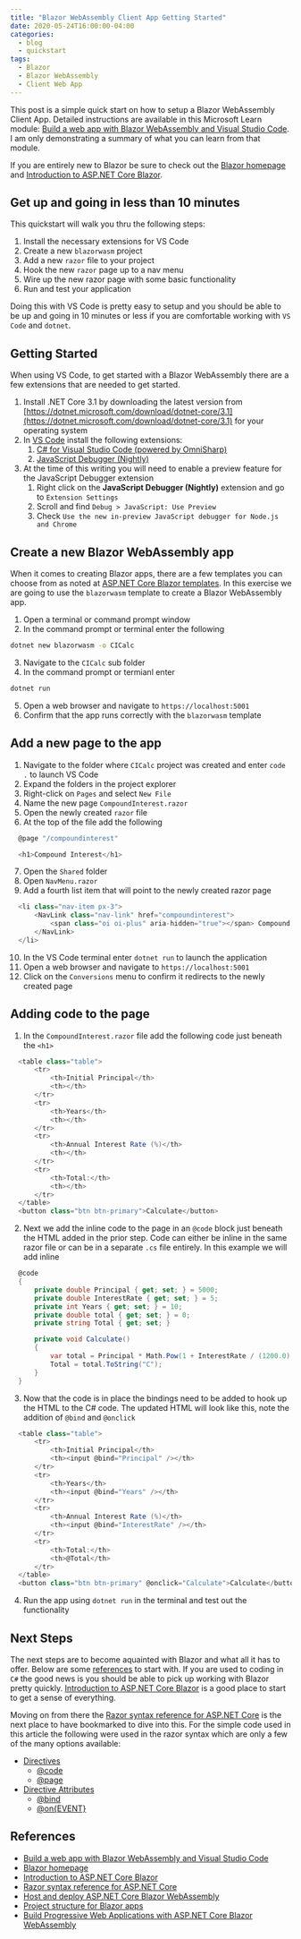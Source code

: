 ```yaml
---
title: "Blazor WebAssembly Client App Getting Started"
date: 2020-05-24T16:00:00-04:00
categories:
  - blog
  - quickstart
tags:
  - Blazor
  - Blazor WebAssembly
  - Client Web App
---
```


This post is a simple quick start on how to setup a Blazor WebAssembly Client App. Detailed instructions are available in this Microsoft Learn module: [Build a web app with Blazor WebAssembly and Visual Studio Code](https://docs.microsoft.com/en-us/learn/modules/build-blazor-webassembly-visual-studio-code/). I am only demonstrating a summary of what you can learn from that module. 

If you are entirely new to Blazor be sure to check out the [Blazor homepage](https://dotnet.microsoft.com/apps/aspnet/web-apps/blazor) and [Introduction to ASP.NET Core Blazor](https://docs.microsoft.com/en-us/aspnet/core/blazor/?view=aspnetcore-3.1).

## Get up and going in less than 10 minutes

This quickstart will walk you thru the following steps:

1. Install the necessary extensions for VS Code
2. Create a new `blazorwasm` project
3. Add a new `razor` file to your project
4. Hook the new `razor` page up to a nav menu
5. Wire up the new razor page with some basic functionality
6. Run and test your application

Doing this with VS Code is pretty easy to setup and you should be able to be up and going in 10 minutes or less if you are comfortable working with `VS Code` and `dotnet`.

## Getting Started

When using VS Code, to get started with a Blazor WebAssembly there are a few extensions that are needed to get started.

1. Install .NET Core 3.1 by downloading the latest version from [https://dotnet.microsoft.com/download/dotnet-core/3.1](https://dotnet.microsoft.com/download/dotnet-core/3.1) for your operating system
2. In [VS Code](https://code.visualstudio.com/) install the following extensions:
   1. [C# for Visual Studio Code (powered by OmniSharp)](https://marketplace.visualstudio.com/items?itemName=ms-dotnettools.csharp)
   2. [JavaScript Debugger (Nightly)](https://marketplace.visualstudio.com/items?itemName=ms-vscode.js-debug-nightly)
3. At the time of this writing you will need to enable a preview feature for the JavaScript Debugger extension
   1. Right click on the **JavaScript Debugger (Nightly)** extension and go to `Extension Settings`
   2. Scroll and find `Debug > JavaScript: Use Preview`
   3. Check `Use the new in-preview JavaScript debugger for Node.js and Chrome`

## Create a new Blazor WebAssembly app

When it comes to creating Blazor apps, there are a few templates you can choose from as noted at [ASP.NET Core Blazor templates](https://docs.microsoft.com/en-us/aspnet/core/blazor/templates?view=aspnetcore-3.1). In this exercise we are going to use the `blazorwasm` template to create a Blazor WebAssembly app.

1. Open a terminal or command prompt window
2. In the command prompt or terminal enter the following 
  ```bash
  dotnet new blazorwasm -o CICalc
  ```
3. Navigate to the `CICalc` sub folder
4. In the command prompt or termianl enter
  ```bash
  dotnet run
  ```
5. Open a web browser and navigate to `https://localhost:5001`
6. Confirm that the app runs correctly with the `blazorwasm` template

## Add a new page to the app

1. Navigate to the folder where `CICalc` project was created and enter `code .` to launch VS Code
2. Expand the folders in the project explorer
3. Right-click on `Pages` and select `New File`
4. Name the new page `CompoundInterest.razor`
5. Open the newly created `razor` file
6. At the top of the file add the following
  ```csharp
    @page "/compoundinterest"

    <h1>Compound Interest</h1>
  ```
7. Open the `Shared` folder
8. Open `NavMenu.razor`
9. Add a fourth list item that will point to the newly created razor page
  ```csharp
    <li class="nav-item px-3">
        <NavLink class="nav-link" href="compoundinterest">
            <span class="oi oi-plus" aria-hidden="true"></span> Compound Interest
        </NavLink>
    </li>
  ```
10. In the VS Code terminal enter `dotnet run` to launch the application
11. Open a web browser and navigate to `https://localhost:5001`
12. Click on the `Conversions` menu to confirm it redirects to the newly created page

## Adding code to the page

1. In the `CompoundInterest.razor` file add the following code just beneath the `<h1>`
  ```csharp
    <table class="table">
        <tr>
            <th>Initial Principal</th>
            <th></th>
        </tr>
        <tr>
            <th>Years</th>
            <th></th>
        </tr>
        <tr>
            <th>Annual Interest Rate (%)</th>
            <th></th>
        </tr>
        <tr>
            <th>Total:</th>
            <th></th>
        </tr>
    </table>
    <button class="btn btn-primary">Calculate</button>
  ```
2. Next we add the inline code to the page in an `@code` block just beneath the HTML added in the prior step. Code can either be inline in the same razor file or can be in a separate `.cs` file entirely. In this example we will add inline
  ```csharp
    @code
    {
        private double Principal { get; set; } = 5000;
        private double InterestRate { get; set; } = 5;
        private int Years { get; set; } = 10;
        private double total { get; set; } = 0;
        private string Total { get; set; }

        private void Calculate()
        {
            var total = Principal * Math.Pow(1 + InterestRate / (1200.0), Years * 12);
            Total = total.ToString("C");
        }
    }
  ```
3. Now that the code is in place the bindings need to be added to hook up the HTML to the C# code. The updated HTML will look like this, note the addition of `@bind` and `@onclick`
  ```csharp
    <table class="table">
        <tr>
            <th>Initial Principal</th>
            <th><input @bind="Principal" /></th>
        </tr>
        <tr>
            <th>Years</th>
            <th><input @bind="Years" /></th>
        </tr>
        <tr>
            <th>Annual Interest Rate (%)</th>
            <th><input @bind="InterestRate" /></th>
        </tr>
        <tr>
            <th>Total:</th>
            <th>@Total</th>
        </tr>
    </table>
    <button class="btn btn-primary" @onclick="Calculate">Calculate</button>
  ```
4. Run the app using `dotnet run` in the terminal and test out the functionality

## Next Steps

The next steps are to become aquainted with Blazor and what all it has to offer. Below are some [references](#references) to start with. If you are used to coding in `C#` the good news is you should be able to pick up working with Blazor pretty quickly. [Introduction to ASP.NET Core Blazor](https://docs.microsoft.com/en-us/aspnet/core/blazor/?view=aspnetcore-3.1) is a good place to start to get a sense of everything. 

Moving on from there the [Razor syntax reference for ASP.NET Core](https://docs.microsoft.com/en-us/aspnet/core/mvc/views/razor?view=aspnetcore-3.1) is the next place to have bookmarked to dive into this. For the simple code used in this article the following were used in the razor syntax which are only a few of the many options available:

* [Directives](https://docs.microsoft.com/en-us/aspnet/core/mvc/views/razor?view=aspnetcore-3.1#directives)
  * [@code](https://docs.microsoft.com/en-us/aspnet/core/mvc/views/razor?view=aspnetcore-3.1#code)
  * [@page](https://docs.microsoft.com/en-us/aspnet/core/mvc/views/razor?view=aspnetcore-3.1#page)
* [Directive Attributes](https://docs.microsoft.com/en-us/aspnet/core/mvc/views/razor?view=aspnetcore-3.1#directive-attributes)
  * [@bind](https://docs.microsoft.com/en-us/aspnet/core/mvc/views/razor?view=aspnetcore-3.1#bind)
  * [@on{EVENT}](https://docs.microsoft.com/en-us/aspnet/core/mvc/views/razor?view=aspnetcore-3.1#onevent)

## References

* [Build a web app with Blazor WebAssembly and Visual Studio Code](https://docs.microsoft.com/en-us/learn/modules/build-blazor-webassembly-visual-studio-code/)
* [Blazor homepage](https://dotnet.microsoft.com/apps/aspnet/web-apps/blazor)
* [Introduction to ASP.NET Core Blazor](https://docs.microsoft.com/en-us/aspnet/core/blazor/?view=aspnetcore-3.1)
* [Razor syntax reference for ASP.NET Core](https://docs.microsoft.com/en-us/aspnet/core/mvc/views/razor?view=aspnetcore-3.1)
* [Host and deploy ASP.NET Core Blazor WebAssembly](https://docs.microsoft.com/en-us/aspnet/core/host-and-deploy/blazor/webassembly?view=aspnetcore-3.1)
* [Project structure for Blazor apps](https://docs.microsoft.com/en-us/dotnet/architecture/blazor-for-web-forms-developers/project-structure)
* [Build Progressive Web Applications with ASP.NET Core Blazor WebAssembly](https://docs.microsoft.com/en-us/aspnet/core/blazor/progressive-web-app?view=aspnetcore-3.1&tabs=visual-studio) 